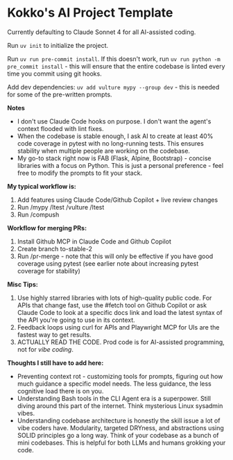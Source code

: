 # Kokko's AI Project Template

Currently defaulting to Claude Sonnet 4 for all AI-assisted coding.

Run `uv init` to initialize the project.

Run `uv run pre-commit install`. If this doesn't work, run `uv run python -m pre_commit install` - this will ensure that the entire codebase is linted every time you commit using git hooks.

Add dev dependencies: `uv add vulture mypy --group dev` - this is needed for some of the pre-written prompts.

**Notes** 
- I don't use Claude Code hooks on purpose. I don't want the agent's context flooded with lint fixes.
- When the codebase is stable enough, I ask AI to create at least 40% code coverage in pytest with no long-running tests. This ensures stability when multiple people are working on the codebase.
- My go-to stack right now is FAB (Flask, Alpine, Bootstrap) - concise libraries with a focus on Python. This is just a personal preference - feel free to modify the prompts to fit your stack.

**My typical workflow is:**
1. Add features using Claude Code/Github Copilot + live review changes
2. Run /mypy /ltest /vulture /ltest
3. Run /compush

**Workflow for merging PRs:**
1. Install Github MCP in Claude Code and Github Copilot
2. Create branch to-stable-2
3. Run /pr-merge - note that this will only be effective if you have good coverage using pytest (see earlier note about increasing pytest coverage for stability)

**Misc Tips:**
1. Use highly starred libraries with lots of high-quality public code. For APIs that change fast, use the #fetch tool on Github Copilot or ask Claude Code to look at a specific docs link and load the latest syntax of the API you're going to use in its context.
2. Feedback loops using curl for APIs and Playwright MCP for UIs are the fastest way to get results.
3. ACTUALLY READ THE CODE. Prod code is for AI-assisted programming, not for *vibe coding*.

**Thoughts I still have to add here:**
- Preventing context rot - customizing tools for prompts, figuring out how much guidance a specific model needs. The less guidance, the less cognitive load there is on you.
- Understanding Bash tools in the CLI Agent era is a superpower. Still diving around this part of the internet. Think mysterious Linux sysadmin vibes.
- Understanding codebase architecture is honestly the skill issue a lot of vibe coders have. Modularity, targeted DRYness, and abstractions using SOLID principles go a long way. Think of your codebase as a bunch of mini codebases. This is helpful for both LLMs and humans grokking your code.